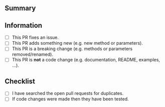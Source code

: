 ## Summary

<!-- What is this pull request for? Does it fix any issues? -->

## Information

<!-- Put an x inside [ ] to check it, like so: [x] -->

- [ ] This PR fixes an issue.
- [ ] This PR adds something new (e.g. new method or parameters).
- [ ] This PR is a breaking change (e.g. methods or parameters removed/renamed).
- [ ] This PR is **not** a code change (e.g. documentation, README, examples, ...).

## Checklist

<!-- Put an x inside [ ] to check it, like so: [x] -->

- [ ] I have searched the open pull requests for duplicates.
- [ ] If code changes were made then they have been tested.